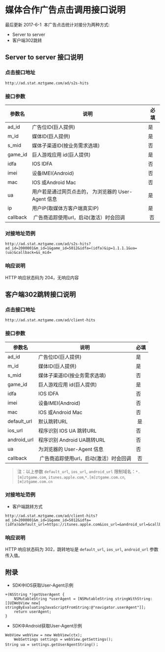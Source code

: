 媒体合作广告点击调用接口说明
=========================

 最后更新 2017-6-1
 本广告点击统计对接分为两种方式:

* Server to server
* 客户端302跳转

## Server to server 接口说明

### 点击接口地址

`http://ad.stat.mztgame.com/ad/s2s-hits`
 
### 接口参数
 
| 参数名 | 说明 | 必填 |
|------|------|------|
| ad_id | 广告位ID(巨人提供) | 是 |
| m_id | 媒体ID(巨人提供) | 是 |
| s_mid | 媒体子渠道ID(按业务需求选填) | 否 | 
| game_id | 巨人游戏应用 id(巨人提供) | 是|
| idfa | IOS IDFA | 否 |
| imei | 设备IMEI(Android)  | 否 |
| mac | IOS 或Android Mac | 否 |
| ua | 用户若是通过网页点击的， 为浏览器的 User-Agent 信息 | 是 |
| ip | 用户IP(取媒体方客户端真实IP) | 是 |
| callback |  广告商追踪使用url，启动(激活）时会回调 | 否 |
 
### 对接地址范例

```
http://ad.stat.mztgame.com/ad/s2s-hits?ad_id=2000001&m_id=1&game_id=5012&idfa=(idfa)&ip=1.1.1.1&ua=(ua)&callback=&s_mid=
```

### 响应说明

HTTP 响应状态码为 204，无响应内容

## 客户端302跳转接口说明

### 点击接口地址

`http://ad.stat.mztgame.com/ad/client-hits`

### 接口参数
 
| 参数名 | 说明 | 必填 |
|------|------|------|
| ad_id | 广告位ID(巨人提供) | 是 |
| m_id | 媒体ID(巨人提供) | 是 |
| s_mid | 媒体子渠道ID(按业务需求选填) | 否 |
| game_id | 巨人游戏应用 id(巨人提供) | 是|
| idfa | IOS IDFA | 否 |
| imei | 设备IMEI(Android)  | 否 |
| mac | IOS 或Android Mac | 否 |
| default_url | 默认跳转URL|  是 |
| ios_url | 程序识别 IOS UA 跳转URL|  否 |
| android_url | 程序识别 Android UA跳转URL |  否 |
| ua | 为浏览器的 User-Agent 信息 | 否 |
| callback |  广告商追踪使用url，启动(激活）时会回调 |  否 |

> 注：以上参数 `default_url`, `ios_url`, `android_url` 
限制域名：`*.[m]ztgame.com`, `itunes.apple.com`,`*.[m]ztgame.com.cn`,`[m]ztgame.com.cn`
 
### 对接地址范例

* 客户端跳转方式

```
http://ad.stat.mztgame.com/ad/client-hits?ad_id=2000001&m_id=1&game_id=5012&idfa=(idfa)&default_url=https://itunes.apple.com&ios_url=&android_url=&callback=&s_mid=
```
 
### 响应说明

HTTP 响应状态码为 302，跳转地址是 `default_url`, `ios_url`, `android_url` 参数传入值。

## 附录

* SDK中IOS获取User-Agent示例

```
+(NSString *)getUserAgent {
    NSMutableString *userAgent = [NSMutableString stringWithString:[[UIWebView new] stringByEvaluatingJavaScriptFromString:@"navigator.userAgent"]];
    return userAgent;
}
```

* SDK中Android获取User-Agent示例

```
WebView webView = new WebView(ctx);
	WebSettings settings = webView.getSettings();
String ua = settings.getUserAgentString()；
```

